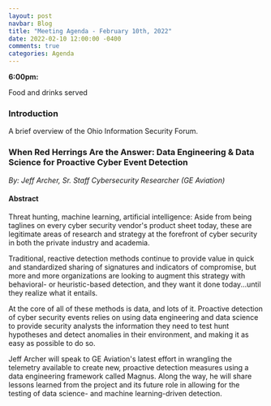```yaml
---
layout: post
navbar: Blog
title: "Meeting Agenda - February 10th, 2022"
date: 2022-02-10 12:00:00 -0400
comments: true
categories: Agenda
---
```


**6:00pm:**

Food and drinks served

### Introduction

A brief overview of the Ohio Information Security Forum.

### **When Red Herrings Are the Answer: Data Engineering & Data Science for Proactive Cyber Event Detection**
_By: Jeff Archer, Sr. Staff Cybersecurity Researcher (GE Aviation)_

#### Abstract

Threat hunting, machine learning, artificial intelligence: Aside from being taglines on every cyber security vendor's product sheet today, these are legitimate areas of research and strategy at the forefront of cyber security in both the private industry and academia.

Traditional, reactive detection methods continue to provide value in quick and standardized sharing of signatures and indicators of compromise, but more and more organizations are looking to augment this strategy with behavioral- or heuristic-based detection, and they want it done today...until they realize what it entails.

At the core of all of these methods is data, and lots of it. Proactive detection of cyber security events relies on using data engineering and data science to provide security analysts the information they need to test hunt hypotheses and detect anomalies in their environment, and making it as easy as possible to do so.

Jeff Archer will speak to GE Aviation's latest effort in wrangling the telemetry available to create new, proactive detection measures using a data engineering framework called Magnus. Along the way, he will share lessons learned from the project and its future role in allowing for the testing of data science- and machine learning-driven detection.


